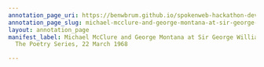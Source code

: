 ```yaml
---
annotation_page_uri: https://benwbrum.github.io/spokenweb-hackathon-development-noterms/annotations/michael-mcclure-and-george-montana-at-sir-george-williams-university-the-poetry-series-22-march-1968-canvas-1-michael-mcclure-and-george-montana.json
annotation_page_slug: michael-mcclure-and-george-montana-at-sir-george-williams-university-the-poetry-series-22-march-1968-canvas-1-michael-mcclure-and-george-montana
layout: annotation_page
manifest_label: Michael McClure and George Montana at Sir George Williams University,
  The Poetry Series, 22 March 1968

---
```

